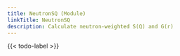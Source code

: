 ```yaml
---
title: NeutronSQ (Module)
linkTitle: NeutronSQ
description: Calculate neutron-weighted S(Q) and G(r)
---
```


{{< todo-label >}}
